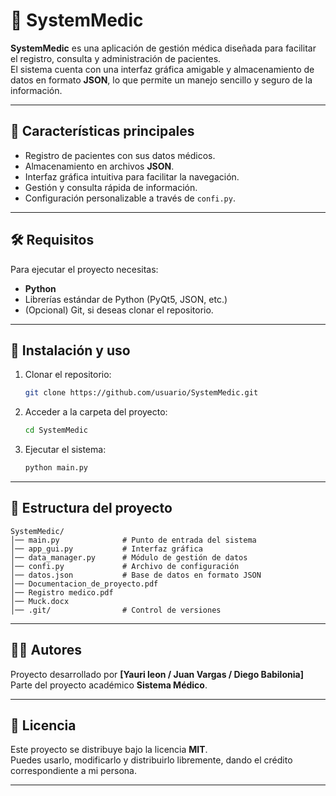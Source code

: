 # 🏥 SystemMedic

**SystemMedic** es una aplicación de gestión médica diseñada para facilitar el registro, consulta y administración de pacientes.  
El sistema cuenta con una interfaz gráfica amigable y almacenamiento de datos en formato **JSON**, lo que permite un manejo sencillo y seguro de la información.

---

## 📌 Características principales
- Registro de pacientes con sus datos médicos.
- Almacenamiento en archivos **JSON**.
- Interfaz gráfica intuitiva para facilitar la navegación.
- Gestión y consulta rápida de información.
- Configuración personalizable a través de `confi.py`.

---

## 🛠️ Requisitos
Para ejecutar el proyecto necesitas:

- **Python**
- Librerías estándar de Python (PyQt5, JSON, etc.)
- (Opcional) Git, si deseas clonar el repositorio.

---

## 🚀 Instalación y uso
1. Clonar el repositorio:
   ```bash
   git clone https://github.com/usuario/SystemMedic.git
   ```
2. Acceder a la carpeta del proyecto:
   ```bash
   cd SystemMedic
   ```
3. Ejecutar el sistema:
   ```bash
   python main.py
   ```

---

## 📂 Estructura del proyecto
```
SystemMedic/
│── main.py              # Punto de entrada del sistema
│── app_gui.py           # Interfaz gráfica
│── data_manager.py      # Módulo de gestión de datos
│── confi.py             # Archivo de configuración
│── datos.json           # Base de datos en formato JSON
│── Documentacion_de_proyecto.pdf
│── Registro medico.pdf
│── Muck.docx
│── .git/                # Control de versiones
```

---

## 👩‍💻 Autores
Proyecto desarrollado por **[Yauri leon / Juan Vargas / Diego Babilonia]**  
Parte del proyecto académico **Sistema Médico**.

---

## 📜 Licencia
Este proyecto se distribuye bajo la licencia **MIT**.  
Puedes usarlo, modificarlo y distribuirlo libremente, dando el crédito correspondiente a mi persona.

---
